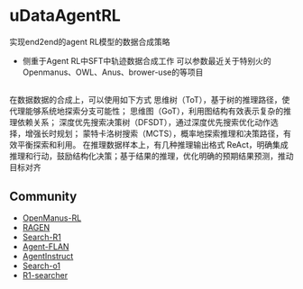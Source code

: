 # uDataAgentRL
实现end2end的agent RL模型的数据合成策略
* 侧重于Agent RL中SFT中轨迹数据合成工作 可以参数最近关于特别火的Openmanus、OWL、Anus、brower-use的等项目
## 
在数据数据的合成上，可以使用如下方式
思维树（ToT），基于树的推理路径，使代理能够系统地探索分支可能性；
思维图（GoT），利用图结构有效表示复杂的推理依赖关系；
深度优先搜索决策树（DFSDT），通过深度优先搜索优化动作选择，增强长时规划；
蒙特卡洛树搜索（MCTS），概率地探索推理和决策路径，有效平衡探索和利用。
在推理数据样本上，有几种推理输出格式
ReAct，明确集成推理和行动，鼓励结构化决策；基于结果的推理，优化明确的预期结果预测，推动目标对齐

## Community
* [OpenManus-RL](https://github.com/OpenManus/OpenManus-RL)
* [RAGEN](https://github.com/ZihanWang314/RAGEN)
* [Search-R1](https://github.com/PeterGriffinJin/Search-R1)
* [Agent-FLAN](https://huggingface.co/datasets/internlm/Agent-FLAN)
* [AgentInstruct](https://huggingface.co/datasets/THUDM/AgentInstruct)
* [Search-o1](https://github.com/sunnynexus/Search-o1.git)
* [R1-searcher](https://github.com/RUCAIBox/R1-Searcher.git)